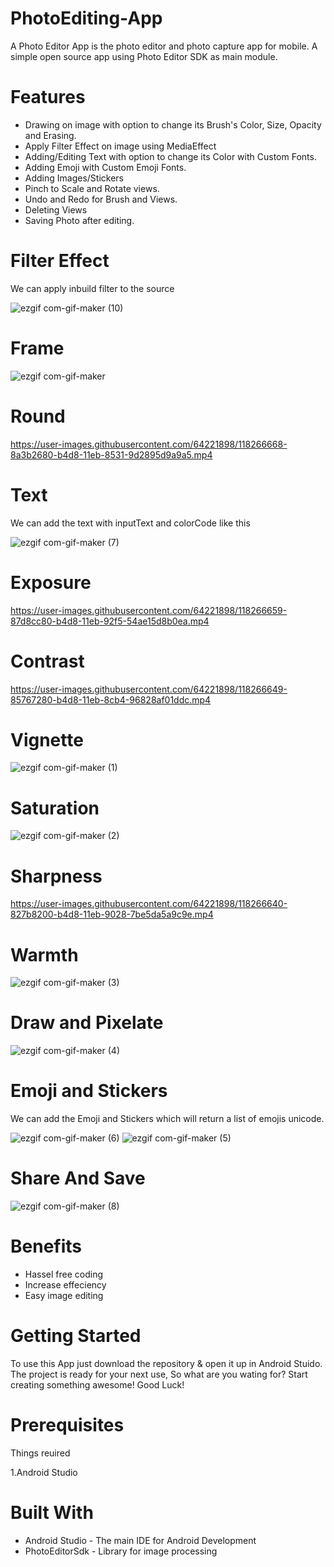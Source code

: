 # PhotoEditing-App

A Photo Editor App is the photo editor and photo capture app for mobile. A simple open source app using Photo Editor SDK as main module.

# Features
- Drawing on image with option to change its Brush's Color, Size, Opacity and Erasing.
- Apply Filter Effect on image using MediaEffect
- Adding/Editing Text with option to change its Color with Custom Fonts.
- Adding Emoji with Custom Emoji Fonts.
- Adding Images/Stickers
- Pinch to Scale and Rotate views.
- Undo and Redo for Brush and Views.
- Deleting Views
- Saving Photo after editing.

# Filter Effect

We can apply inbuild filter to the source

![ezgif com-gif-maker (10)](https://user-images.githubusercontent.com/64221898/118269663-a345d680-b4dc-11eb-822a-e1e5971cbd4a.gif)

# Frame

![ezgif com-gif-maker](https://user-images.githubusercontent.com/64221898/118268741-675e4180-b4db-11eb-8cb2-deb2d1b48ec7.gif)

# Round

https://user-images.githubusercontent.com/64221898/118266668-8a3b2680-b4d8-11eb-8531-9d2895d9a9a5.mp4

# Text
We can add the text with inputText and colorCode like this 

![ezgif com-gif-maker (7)](https://user-images.githubusercontent.com/64221898/118268389-f7e85200-b4da-11eb-8f6e-64cd7dfe6729.gif)

# Exposure

https://user-images.githubusercontent.com/64221898/118266659-87d8cc80-b4d8-11eb-92f5-54ae15d8b0ea.mp4

# Contrast

https://user-images.githubusercontent.com/64221898/118266649-85767280-b4d8-11eb-8cb4-96828af01ddc.mp4

# Vignette

![ezgif com-gif-maker (1)](https://user-images.githubusercontent.com/64221898/118268636-41d13800-b4db-11eb-8431-4fd3aaf8bb5c.gif)

# Saturation

![ezgif com-gif-maker (2)](https://user-images.githubusercontent.com/64221898/118268620-3b42c080-b4db-11eb-8aef-8544540b322b.gif)

# Sharpness

https://user-images.githubusercontent.com/64221898/118266640-827b8200-b4d8-11eb-9028-7be5da5a9c9e.mp4

# Warmth

![ezgif com-gif-maker (3)](https://user-images.githubusercontent.com/64221898/118268597-31b95880-b4db-11eb-8b53-5f25b65798c5.gif)

# Draw and Pixelate

![ezgif com-gif-maker (4)](https://user-images.githubusercontent.com/64221898/118268502-151d2080-b4db-11eb-92a3-afccacde2825.gif)

# Emoji and Stickers
We can add the Emoji and Stickers which will return a list of emojis unicode.

![ezgif com-gif-maker (6)](https://user-images.githubusercontent.com/64221898/118268424-ff0f6000-b4da-11eb-9b4a-2f94e6e380e2.gif)         ![ezgif com-gif-maker (5)](https://user-images.githubusercontent.com/64221898/118268454-08003180-b4db-11eb-98f3-a49ff2150ba2.gif)

# Share And Save

![ezgif com-gif-maker (8)](https://user-images.githubusercontent.com/64221898/118268373-f28b0780-b4da-11eb-8194-07e510206f42.gif)

# Benefits
- Hassel free coding
- Increase effeciency
- Easy image editing

# Getting Started
To use this App just download the repository & open it up in Android Stuido. The project is ready for your next use, So what are you wating for? Start creating something awesome! Good Luck!

# Prerequisites
Things reuired

1.Android Studio

# Built With
- Android Studio - The main IDE for Android Development
- PhotoEditorSdk - Library for image processing

